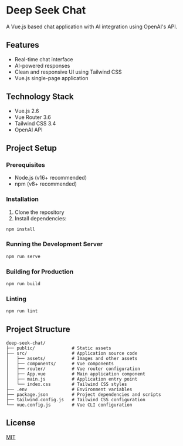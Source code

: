 # Deep Seek Chat

A Vue.js based chat application with AI integration using OpenAI's API.

## Features

-   Real-time chat interface
-   AI-powered responses
-   Clean and responsive UI using Tailwind CSS
-   Vue.js single-page application

## Technology Stack

-   Vue.js 2.6
-   Vue Router 3.6
-   Tailwind CSS 3.4
-   OpenAI API

## Project Setup

### Prerequisites

-   Node.js (v16+ recommended)
-   npm (v8+ recommended)

### Installation

1. Clone the repository
2. Install dependencies:

```bash
npm install
```

### Running the Development Server

```bash
npm run serve
```

### Building for Production

```bash
npm run build
```

### Linting

```bash
npm run lint
```

## Project Structure

```
deep-seek-chat/
├── public/              # Static assets
├── src/                 # Application source code
│   ├── assets/          # Images and other assets
│   ├── components/      # Vue components
│   ├── router/          # Vue router configuration
│   ├── App.vue          # Main application component
│   ├── main.js          # Application entry point
│   └── index.css        # Tailwind CSS styles
├── .env                 # Environment variables
├── package.json         # Project dependencies and scripts
├── tailwind.config.js   # Tailwind CSS configuration
└── vue.config.js        # Vue CLI configuration
```

## License

[MIT](LICENSE)

